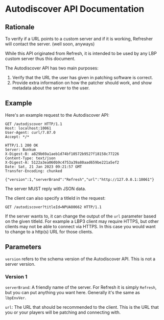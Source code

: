 # Autodiscover API Documentation

## Rationale

To verify if a URL points to a custom server and if it is working, Refresher will contact the server. (well soon, anyways)

While this API originated from Refresh, it is intended to be used by any LBP custom server thus this document.

The Autodiscover API has two main purposes:

1. Verify that the URL the user has given in patching software is correct.
2. Provide extra information on how the patcher should work, and show metadata about the server to the user.

## Example

Here's an example request to the Autodiscover API:

```http
GET /autodiscover HTTP/1.1
Host: localhost:10061
User-Agent: curl/7.87.0
Accept: */*

HTTP/1.1 200 OK
Server: Bunkum
X-Digest-B: a829b69a1aeb1d74bf10572b9527f18158c77226
Content-Type: text/json
X-Digest-A: 5122a3ea060b9c4753a39a80aad659be221a5ef2
Date: Sat, 21 Jan 2023 09:21:57 GMT
Transfer-Encoding: chunked

{"version":1,"serverBrand":"Refresh","url":"http://127.0.0.1:10061"}
```

The server MUST reply with JSON data.

The client can also specify a titleId in the request:

`GET /autodiscover?titleId=NPUA80662 HTTP/1.1`

If the server wants to, it can change the output of the `url` parameter based on the given titleId. For example a LBP3 client may require HTTPS, but other clients may not be able to connect via HTTPS. In this case you would want to change to a http(s) URL for those clients.

## Parameters
`version` refers to the schema version of the Autodiscover API. This is not a server version.

### Version 1
`serverBrand`: A friendly name of the server. For Refresh it is simply `Refresh`, but you can put anything you want here. Generally it's the same as `lbpEnvVer`.

`url`: The URL that should be recommended to the client. This is the URL that you or your players will be patching and connecting with.